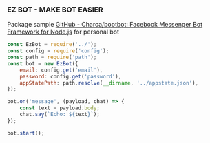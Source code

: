 ### EZ BOT - MAKE BOT EASIER

Package sample [GitHub - Charca/bootbot: Facebook Messenger Bot Framework for Node.js](https://github.com/Charca/bootbot) for personal bot

```javascript
const EzBot = require('../');
const config = require('config');
const path = require('path');
const bot = new EzBot({
	email: config.get('email'),
	password: config.get('password'),
	appStatePath: path.resolve(__dirname, '../appstate.json'),
});

bot.on('message', (payload, chat) => {
	const text = payload.body;
	chat.say(`Echo: ${text}`);
});

bot.start();
```
